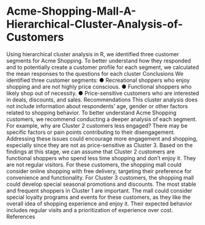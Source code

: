 # Acme-Shopping-Mall-A-Hierarchical-Cluster-Analysis-of-Customers
Using hierarchical cluster analysis in R, we identified three customer segments for Acme Shopping. To better understand how they responded and to potentially create a customer profile for each segment, we calculated the mean responses to the questions for each cluster
Conclusions
We identified three customer segments:
● Recreational shoppers who enjoy shopping and are not highly price conscious.
● Functional shoppers who likely shop out of necessity.
● Price-sensitive customers who are interested in deals, discounts, and sales.
Recommendations
This cluster analysis does not include information about respondents’ age, gender or other factors related to shopping behavior. To better understand Acme Shopping customers, we recommend conducting a deeper analysis of each segment. For example, why are Cluster 2 customers less engaged? There may be specific factors or pain points contributing to their disengagement. Addressing these issues could encourage more engagement and shopping, especially since they are not as price-sensitive as Cluster 3.
Based on the findings at this stage, we can assume that Cluster 2 customers are functional shoppers who spend less time shopping and don’t enjoy it. They are not regular visitors. For these customers, the shopping mall could consider online shopping with free delivery, targeting their preference for convenience and functionality.
For Cluster 3 customers, the shopping mall could develop special seasonal promotions and discounts.
The most stable and frequent shoppers in Cluster 1 are important. The mall could consider special loyalty programs and events for these customers, as they like the overall idea of shopping experience and enjoy it. Their expected behavior includes regular visits and a prioritization of experience over cost.
References
